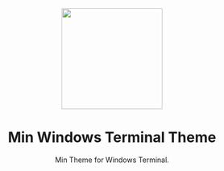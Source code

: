 <div align=center>
    <img src="https://raw.githubusercontent.com/mdxv/min-windows-terminal/main/icon.png" width="200" />

# Min Windows Terminal Theme

Min Theme for Windows Terminal.

</div>
